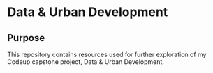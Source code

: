 # Data & Urban Development

## Purpose

This repository contains resources used for further exploration of my Codeup capstone project, Data & Urban Development.
